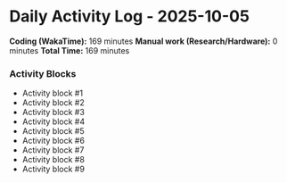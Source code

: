 # Daily Activity Log - 2025-10-05

**Coding (WakaTime):** 169 minutes
**Manual work (Research/Hardware):** 0 minutes
**Total Time:** 169 minutes

### Activity Blocks
- Activity block #1
- Activity block #2
- Activity block #3
- Activity block #4
- Activity block #5
- Activity block #6
- Activity block #7
- Activity block #8
- Activity block #9

